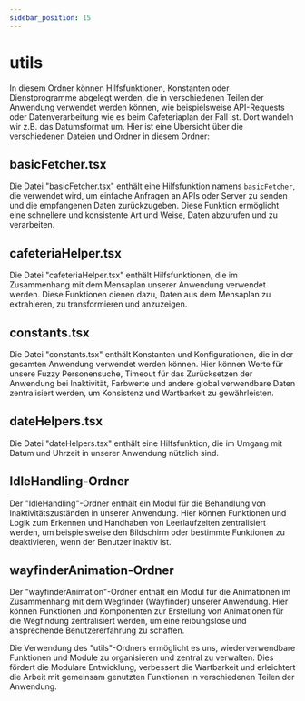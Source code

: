 ```yaml
---
sidebar_position: 15
---
```


# utils

In diesem Ordner können Hilfsfunktionen, Konstanten oder Dienstprogramme abgelegt werden, die in verschiedenen Teilen der Anwendung verwendet werden können, wie beispielsweise API-Requests oder Datenverarbeitung wie es beim Cafeteriaplan der Fall ist. Dort wandeln wir z.B. das Datumsformat um. Hier ist eine Übersicht über die verschiedenen Dateien und Ordner in diesem Ordner:

## basicFetcher.tsx

Die Datei "basicFetcher.tsx" enthält eine Hilfsfunktion namens `basicFetcher`, die verwendet wird, um einfache Anfragen an APIs oder Server zu senden und die empfangenen Daten zurückzugeben. Diese Funktion ermöglicht eine schnellere und konsistente Art und Weise, Daten abzurufen und zu verarbeiten.

## cafeteriaHelper.tsx

Die Datei "cafeteriaHelper.tsx" enthält Hilfsfunktionen, die im Zusammenhang mit dem Mensaplan unserer Anwendung verwendet werden. Diese Funktionen dienen dazu, Daten aus dem Mensaplan zu extrahieren, zu transformieren und anzuzeigen.

## constants.tsx

Die Datei "constants.tsx" enthält Konstanten und Konfigurationen, die in der gesamten Anwendung verwendet werden können. Hier können Werte für unsere Fuzzy Personensuche, Timeout für das Zurücksetzen der Anwendung bei Inaktivität, Farbwerte und andere global verwendbare Daten zentralisiert werden, um Konsistenz und Wartbarkeit zu gewährleisten.

## dateHelpers.tsx

Die Datei "dateHelpers.tsx" enthält eine Hilfsfunktion, die im Umgang mit Datum und Uhrzeit in unserer Anwendung nützlich sind.

## IdleHandling-Ordner

Der "IdleHandling"-Ordner enthält ein Modul für die Behandlung von Inaktivitätszuständen in unserer Anwendung. Hier können Funktionen und Logik zum Erkennen und Handhaben von Leerlaufzeiten zentralisiert werden, um beispielsweise den Bildschirm oder bestimmte Funktionen zu deaktivieren, wenn der Benutzer inaktiv ist.

## wayfinderAnimation-Ordner

Der "wayfinderAnimation"-Ordner enthält ein Modul für die Animationen im Zusammenhang mit dem Wegfinder (Wayfinder) unserer Anwendung. Hier können Funktionen und Komponenten zur Erstellung von Animationen für die Wegfindung zentralisiert werden, um eine reibungslose und ansprechende Benutzererfahrung zu schaffen.

Die Verwendung des "utils"-Ordners ermöglicht es uns, wiederverwendbare Funktionen und Module zu organisieren und zentral zu verwalten. Dies fördert die Modulare Entwicklung, verbessert die Wartbarkeit und erleichtert die Arbeit mit gemeinsam genutzten Funktionen in verschiedenen Teilen der Anwendung.
